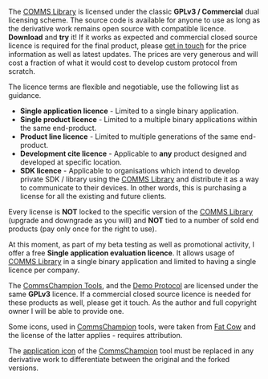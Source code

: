 The [COMMS Library](#comms-library) is licensed under
the classic **GPLv3 / Commercial** dual licensing scheme. The
source code is available for anyone to use as long as the derivative work
remains open source with compatible licence. **Download** and **try** it! 
If it works as expected and commercial closed source licence is required for the final
product, please [get in touch](https://github.com/arobenko/comms_champion#contact-information) 
for the price information as well as latest updates. The prices are very generous
and will cost a fraction of what it would cost to develop custom protocol from scratch.

The licence terms are flexible and negotiable, use the following list as guidance.
- **Single application licence** - Limited to a single binary application.
- **Single product licence** - Limited to a multiple binary applications within the same
end-product.  
- **Product line licence** - Limited to multiple generations of the same end-product.
- **Development cite licence** - Applicable to **any** product designed and 
developed at specific location.
- **SDK licence** - Applicable to organisations which intend to develop private 
SDK / library using the [COMMS Library](#comms-library) and distribute 
it as a way to communicate to their devices. In other words, this is purchasing a
license for all the existing and future clients.

Every license is **NOT** locked to the specific version of the [COMMS Library](#comms-library)
(upgrade and downgrade as you will) and **NOT** tied to a number of sold end products
(pay only once for the right to use).

At this moment, as part of my beta testing as well as promotional activity, I
offer a free **Single application evaluation licence**. It allows usage of 
[COMMS Library](#comms-library) in a single binary application and limited to 
having a single licence per company. 

The [CommsChampion Tools](#commschampion-tools),
and the [Demo Protocol](#demo-protocol) are licensed under the same **GPLv3**
licence. If a commercial closed source licence is needed for these products 
as well, please get it touch. As the author and full copyright owner I will be
able to provide one.

Some icons, used in [CommsChampion](#commschampion-tools) tools, were taken from
[Fat Cow](http://www.fatcow.com/free-icons) and the license of the latter
applies - requires attribution.

The [application icon](comms_champion/app/cc_view/src/image/app_icon.png) of the
[CommsChampion](#commschampion-tools) tool must
be replaced in any derivative work to differentiate between the original and
the forked versions.

